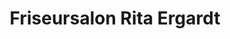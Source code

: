 ---
title: "Friseursalon Rita Ergardt"
url: /hildesheim/friseursalon-rita-ergardt/
shop: Friseur
---